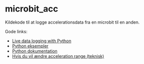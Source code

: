 # microbit_acc

Kildekode til at logge accelerationsdata fra en microbit til en anden.

Gode links:

* [Live data logging with Python](https://microbit.org/ta/2018-09-03-python-mu-datalogging/)
* [Python eksempler](https://media.readthedocs.org/pdf/microbit-challenges/latest/microbit-challenges.pdf)
* [Python dokumentation](https://microbit-challenges.readthedocs.io/en/latest/tutorials/buttons.html)
* [Hvis du vil ændre acceleration range (teknisk)](https://sites.google.com/site/hardwaremonkey/blog/microbitconfiguringtheonboardaccelerometerwithi2c)

